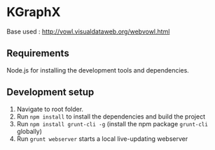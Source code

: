 KGraphX 
=======

Base used : http://vowl.visualdataweb.org/webvowl.html

Requirements
------------
Node.js for installing the development tools and dependencies.


Development setup
-----------------
1. Navigate to root folder.
2. Run `npm install` to install the dependencies and build the project
3. Run `npm install grunt-cli -g` (install the npm package `grunt-cli` globally)
4. Run `grunt webserver` starts a local live-updating webserver